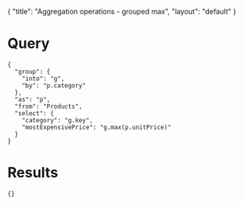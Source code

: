 {
	"title": "Aggregation operations - grouped max",
	"layout": "default"
}
# Query
	{
	  "group": {
	    "into": "g", 
	    "by": "p.category"
	  }, 
	  "as": "p", 
	  "from": "Products", 
	  "select": {
	    "category": "g.key", 
	    "mostExpensivePrice": "g.max(p.unitPrice)"
	  }
	}
# Results
	{}
